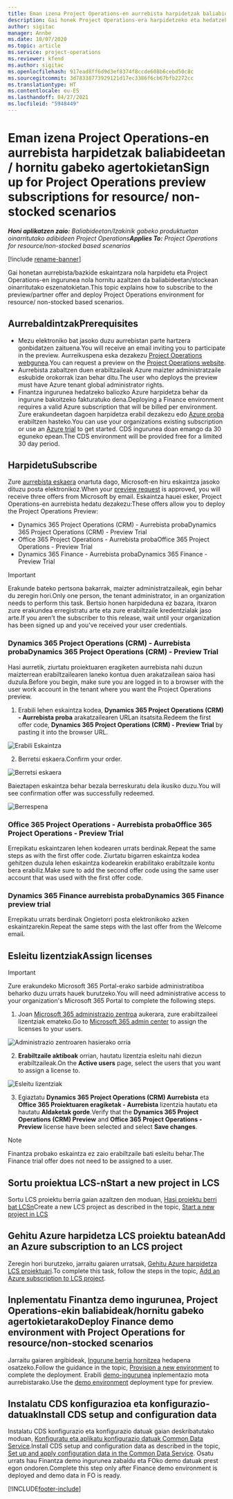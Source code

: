 ```yaml
---
title: Eman izena Project Operations-en aurrebista harpidetzak baliabideetan / hornitu gabeko agertokietan
description: Gai honek Project Operations-era harpidetzeko eta hedatzeko moduari buruzko informazioa eskaintzen du berreskuratutako / stockean oinarritutako eszenatokietarako.
author: sigitac
manager: Annbe
ms.date: 10/07/2020
ms.topic: article
ms.service: project-operations
ms.reviewer: kfend
ms.author: sigitac
ms.openlocfilehash: 917ead8ff6d9d3ef8374f8ccde608b6cebd50c8c
ms.sourcegitcommit: 3d78338773929121d17ec3386f6cb67bfb2272cc
ms.translationtype: HT
ms.contentlocale: eu-ES
ms.lasthandoff: 04/27/2021
ms.locfileid: "5948449"
---
```

# <a name="sign-up-for-project-operations-preview-subscriptions-for-resource-non-stocked-scenarios"></a><span data-ttu-id="2640a-103">Eman izena Project Operations-en aurrebista harpidetzak baliabideetan / hornitu gabeko agertokietan</span><span class="sxs-lookup"><span data-stu-id="2640a-103">Sign up for Project Operations preview subscriptions for resource/ non-stocked scenarios</span></span>

<span data-ttu-id="2640a-104">_**Honi aplikatzen zaio:** Baliabideetan/Izakinik gabeko produktuetan oinarritutako adibideen Project Operations_</span><span class="sxs-lookup"><span data-stu-id="2640a-104">_**Applies To:** Project Operations for resource/non-stocked based scenarios_</span></span>

[!include [rename-banner](~/includes/cc-data-platform-banner.md)]

<span data-ttu-id="2640a-105">Gai honetan aurrebista/bazkide eskaintzara nola harpidetu eta Project Operations-en ingurunea nola hornitu azaltzen da baliabideetan/stockean oinarritutako eszenatokietan.</span><span class="sxs-lookup"><span data-stu-id="2640a-105">This topic explains how to subscribe to the preview/partner offer and deploy Project Operations environment for resource/ non-stocked based scenarios.</span></span>

## <a name="prerequisites"></a><span data-ttu-id="2640a-106">Aurrebaldintzak</span><span class="sxs-lookup"><span data-stu-id="2640a-106">Prerequisites</span></span>

- <span data-ttu-id="2640a-107">Mezu elektroniko bat jasoko duzu aurrebistan parte hartzera gonbidatzen zaituena.</span><span class="sxs-lookup"><span data-stu-id="2640a-107">You will receive an email inviting you to participate in the preview.</span></span> <span data-ttu-id="2640a-108">Aurreikuspena eska dezakezu [Project Operations webgunea](https://dynamics.microsoft.com/en-us/project-operations/overview/).</span><span class="sxs-lookup"><span data-stu-id="2640a-108">You can request a preview on the [Project Operations website](https://dynamics.microsoft.com/en-us/project-operations/overview/).</span></span>
- <span data-ttu-id="2640a-109">Aurrebista zabaltzen duen erabiltzaileak Azure maizter administratzaile eskubide orokorrak izan behar ditu.</span><span class="sxs-lookup"><span data-stu-id="2640a-109">The user who deploys the preview must have Azure tenant global administrator rights.</span></span>
- <span data-ttu-id="2640a-110">Finantza ingurunea hedatzeko baliozko Azure harpidetza behar da ingurune bakoitzeko fakturatuko dena.</span><span class="sxs-lookup"><span data-stu-id="2640a-110">Deploying a Finance environment requires a valid Azure subscription that will be billed per environment.</span></span> <span data-ttu-id="2640a-111">Zure erakundeetan dagoen harpidetza erabil dezakezu edo [Azure proba](https://azure.microsoft.com/en-us/free/) erabiltzen hasteko.</span><span class="sxs-lookup"><span data-stu-id="2640a-111">You can use your organizations existing subscription or use an [Azure trial](https://azure.microsoft.com/en-us/free/) to get started.</span></span> <span data-ttu-id="2640a-112">CDS ingurunea doan emango da 30 eguneko epean.</span><span class="sxs-lookup"><span data-stu-id="2640a-112">The CDS environment will be provided free for a limited 30 day period.</span></span>

## <a name="subscribe"></a><span data-ttu-id="2640a-113">Harpidetu</span><span class="sxs-lookup"><span data-stu-id="2640a-113">Subscribe</span></span>

<span data-ttu-id="2640a-114">Zure [aurrebista eskaera](https://forms.office.com/FormsPro/Pages/ResponsePage.aspx?id=v4j5cvGGr0GRqy180BHbR56j8lZs0FdAvwT75_WNFyxUMkRDV1NYQU5TNjE2VjhKOVBUNVg2R0s1NC4u) onartuta dago, Microsoft-en hiru eskaintza jasoko dituzu posta elektronikoz.</span><span class="sxs-lookup"><span data-stu-id="2640a-114">When your [preview request](https://forms.office.com/FormsPro/Pages/ResponsePage.aspx?id=v4j5cvGGr0GRqy180BHbR56j8lZs0FdAvwT75_WNFyxUMkRDV1NYQU5TNjE2VjhKOVBUNVg2R0s1NC4u) is approved, you will receive three offers from Microsoft by email.</span></span> <span data-ttu-id="2640a-115">Eskaintza hauei esker, Project Operations-en aurrebista hedatu dezakezu:</span><span class="sxs-lookup"><span data-stu-id="2640a-115">These offers allow you to deploy the Project Operations Preview:</span></span>

- <span data-ttu-id="2640a-116">Dynamics 365 Project Operations (CRM) - Aurrebista proba</span><span class="sxs-lookup"><span data-stu-id="2640a-116">Dynamics 365 Project Operations (CRM) - Preview Trial</span></span>
- <span data-ttu-id="2640a-117">Office 365 Project Operations - Aurrebista proba</span><span class="sxs-lookup"><span data-stu-id="2640a-117">Office 365 Project Operations - Preview Trial</span></span>
- <span data-ttu-id="2640a-118">Dynamics 365 Finance - Aurrebista proba</span><span class="sxs-lookup"><span data-stu-id="2640a-118">Dynamics 365 Finance - Preview Trial</span></span>

> [!IMPORTANT]
> <span data-ttu-id="2640a-119">Erakunde bateko pertsona bakarrak, maizter administratzaileak, egin behar du zeregin hori.</span><span class="sxs-lookup"><span data-stu-id="2640a-119">Only one person, the tenant administrator, in an organization needs to perform this task.</span></span> <span data-ttu-id="2640a-120">Bertsio honen harpideduna ez bazara, itxaron zure erakundea erregistratu arte eta zure erabiltzaile kredentzialak jaso arte.</span><span class="sxs-lookup"><span data-stu-id="2640a-120">If you aren't the subscriber to this release, wait until your organization has been signed up and you've received your user credentials.</span></span>

### <a name="dynamics-365-project-operations-crm---preview-trial"></a><span data-ttu-id="2640a-121">Dynamics 365 Project Operations (CRM) - Aurrebista proba</span><span class="sxs-lookup"><span data-stu-id="2640a-121">Dynamics 365 Project Operations (CRM) - Preview Trial</span></span> 

<span data-ttu-id="2640a-122">Hasi aurretik, ziurtatu proiektuaren eragiketen aurrebista nahi duzun maizterrean erabiltzailearen laneko kontua duen arakatzailean saioa hasi duzula.</span><span class="sxs-lookup"><span data-stu-id="2640a-122">Before you begin, make sure you are logged in to a browser with the user work account in the tenant where you want the Project Operations preview.</span></span>

1. <span data-ttu-id="2640a-123">Erabili lehen eskaintza kodea, **Dynamics 365 Project Operations (CRM) - Aurrebista proba** arakatzailearen URLan itsatsita.</span><span class="sxs-lookup"><span data-stu-id="2640a-123">Redeem the first offer code, **Dynamics 365 Project Operations (CRM) - Preview Trial** by pasting it into the browser URL.</span></span>

![Erabili Eskaintza](./media/16RedeemFirstOfferNew.png)

2. <span data-ttu-id="2640a-125">Berretsi eskaera.</span><span class="sxs-lookup"><span data-stu-id="2640a-125">Confirm your order.</span></span>

![Berretsi eskaera](./media/17ConfirmOrderNew.png)

<span data-ttu-id="2640a-127">Baieztapen eskaintza behar bezala berreskuratu dela ikusiko duzu.</span><span class="sxs-lookup"><span data-stu-id="2640a-127">You will see confirmation offer was successfully redeemed.</span></span>

![Berrespena](./media/18OrderConfirmationNew.png)

### <a name="office-365-project-operations---preview-trial"></a><span data-ttu-id="2640a-129">Office 365 Project Operations - Aurrebista proba</span><span class="sxs-lookup"><span data-stu-id="2640a-129">Office 365 Project Operations - Preview Trial</span></span>

<span data-ttu-id="2640a-130">Errepikatu eskaintzaren lehen kodearen urrats berdinak.</span><span class="sxs-lookup"><span data-stu-id="2640a-130">Repeat the same steps as with the first offer code.</span></span> <span data-ttu-id="2640a-131">Ziurtatu bigarren eskaintza kodea gehitzen duzula lehen eskaintza kodearekin erabilitako erabiltzaile kontu bera erabiliz.</span><span class="sxs-lookup"><span data-stu-id="2640a-131">Make sure to add the second offer code using the same user account that was used with the first offer code.</span></span>

### <a name="dynamics-365-finance-preview-trial"></a><span data-ttu-id="2640a-132">Dynamics 365 Finance aurrebista proba</span><span class="sxs-lookup"><span data-stu-id="2640a-132">Dynamics 365 Finance preview trial</span></span>

<span data-ttu-id="2640a-133">Errepikatu urrats berdinak Ongietorri posta elektronikoko azken eskaintzarekin.</span><span class="sxs-lookup"><span data-stu-id="2640a-133">Repeat the same steps with the last offer from the Welcome email.</span></span>

## <a name="assign-licenses"></a><span data-ttu-id="2640a-134">Esleitu lizentziak</span><span class="sxs-lookup"><span data-stu-id="2640a-134">Assign licenses</span></span>

> [!IMPORTANT]
> <span data-ttu-id="2640a-135">Zure erakundeko Microsoft 365 Portal-erako sarbide administratiboa beharko duzu urrats hauek burutzeko.</span><span class="sxs-lookup"><span data-stu-id="2640a-135">You will need administrative access to your organization's Microsoft 365 Portal to complete the following steps.</span></span>

1. <span data-ttu-id="2640a-136">Joan [Microsoft 365 administrazio zentroa](https://portal.office.com/) aukerara, zure erabiltzaileei lizentziak emateko.</span><span class="sxs-lookup"><span data-stu-id="2640a-136">Go to [Microsoft 365 admin center](https://portal.office.com/) to assign the licenses to your users.</span></span>

![Administrazio zentroaren hasierako orria](./media/14AdminPortal.png)

2. <span data-ttu-id="2640a-138">**Erabiltzaile aktiboak** orrian, hautatu lizentzia esleitu nahi diezun erabiltzaileak.</span><span class="sxs-lookup"><span data-stu-id="2640a-138">On the **Active users** page, select the users that you want to assign a license to.</span></span>

![Esleitu lizentziak](./media/15AssignLicenses.png)

3. <span data-ttu-id="2640a-140">Egiaztatu **Dynamics 365 Project Operations (CRM) Aurrebista** eta **Office 365 Proiektuaren eragiketak - Aurrebista** lizentzia hautatu eta hautatu **Aldaketak gorde**.</span><span class="sxs-lookup"><span data-stu-id="2640a-140">Verify that the **Dynamics 365 Project Operations (CRM) Preview** and **Office 365 Project Operations - Preview** license have been selected and select **Save changes**.</span></span>

> [!NOTE]
> <span data-ttu-id="2640a-141">Finantza probako eskaintza ez zaio erabiltzaile bati esleitu behar.</span><span class="sxs-lookup"><span data-stu-id="2640a-141">The Finance trial offer does not need to be assigned to a user.</span></span>

## <a name="start-a-new-project-in-lcs"></a><span data-ttu-id="2640a-142">Sortu proiektua LCS-n</span><span class="sxs-lookup"><span data-stu-id="2640a-142">Start a new project in LCS</span></span>

<span data-ttu-id="2640a-143">Sortu LCS proiektu berria gaian azaltzen den moduan, [Hasi proiektu berri bat LCSn](create-lcs-project.md)</span><span class="sxs-lookup"><span data-stu-id="2640a-143">Create a new LCS project as described in the topic, [Start a new project in LCS](create-lcs-project.md)</span></span>

## <a name="add-an-azure-subscription-to-an-lcs-project"></a><span data-ttu-id="2640a-144">Gehitu Azure harpidetza LCS proiektu batean</span><span class="sxs-lookup"><span data-stu-id="2640a-144">Add an Azure subscription to an LCS project</span></span>

<span data-ttu-id="2640a-145">Zeregin hori burutzeko, jarraitu gaiaren urratsak, [Gehitu Azure harpidetza LCS proiektuari](resource-add-azure-subscription-lcs-project.md).</span><span class="sxs-lookup"><span data-stu-id="2640a-145">To complete this task, follow the steps in the topic, [Add an Azure subscription to LCS project](resource-add-azure-subscription-lcs-project.md).</span></span>

## <a name="deploy-finance-demo-environment-with-project-operations-for-resourcenon-stocked-scenarios"></a><span data-ttu-id="2640a-146">Inplementatu Finantza demo ingurunea, Project Operations-ekin baliabideak/hornitu gabeko agertokietarako</span><span class="sxs-lookup"><span data-stu-id="2640a-146">Deploy Finance demo environment with Project Operations for resource/non-stocked scenarios</span></span>

<span data-ttu-id="2640a-147">Jarraitu gaiaren argibideak, [Ingurune berria hornitzea](resource-provision-new-environment.md) hedapena osatzeko.</span><span class="sxs-lookup"><span data-stu-id="2640a-147">Follow the guidance in the topic, [Provision a new environment](resource-provision-new-environment.md) to complete the deployment.</span></span> <span data-ttu-id="2640a-148">Erabili [demo-ingurunea](/dynamics365/fin-ops-core/dev-itpro/deployment/deploy-demo-environment) inplementazio mota aurrebistarako.</span><span class="sxs-lookup"><span data-stu-id="2640a-148">Use the [demo environment](/dynamics365/fin-ops-core/dev-itpro/deployment/deploy-demo-environment) deployment type for preview.</span></span> 

## <a name="install-cds-setup-and-configuration-data"></a><span data-ttu-id="2640a-149">Instalatu CDS konfigurazioa eta konfigurazio-datuak</span><span class="sxs-lookup"><span data-stu-id="2640a-149">Install CDS setup and configuration data</span></span>

<span data-ttu-id="2640a-150">Instalatu CDS konfigurazio eta konfigurazio datuak gaian deskribatutako moduan, [Konfiguratu eta aplikatu konfigurazio datuak Common Data Service](resource-apply-pro-setup-config-data.md).</span><span class="sxs-lookup"><span data-stu-id="2640a-150">Install CDS setup and configuration data as described in the topic, [Set up and apply configuration data in the Common Data Service](resource-apply-pro-setup-config-data.md).</span></span>
<span data-ttu-id="2640a-151">Osatu urrats hau Finantza demo ingurunea zabaldu eta FOko demo datuak prest egon ondoren.</span><span class="sxs-lookup"><span data-stu-id="2640a-151">Complete this step only after Finance demo environment is deployed and demo data in FO is ready.</span></span>


[!INCLUDE[footer-include](../includes/footer-banner.md)]